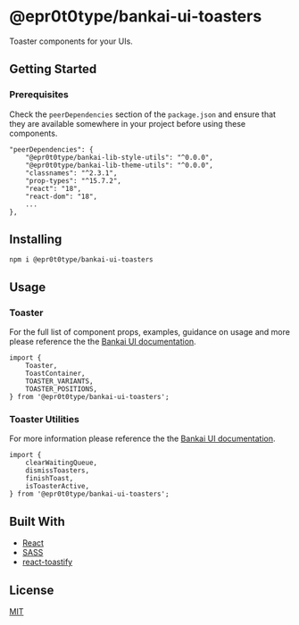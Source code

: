 # @epr0t0type/bankai-ui-toasters
Toaster components for your UIs.

## Getting Started

### Prerequisites
Check the `peerDependencies` section of the `package.json` and ensure that they are available somewhere in your project before using these components.

```
"peerDependencies": {
    "@epr0t0type/bankai-lib-style-utils": "^0.0.0",
    "@epr0t0type/bankai-lib-theme-utils": "^0.0.0",
    "classnames": "^2.3.1",
    "prop-types": "^15.7.2",
    "react": "18",
    "react-dom": "18",
    ...
},
```

## Installing
```
npm i @epr0t0type/bankai-ui-toasters
```

## Usage

### Toaster
For the full list of component props, examples, guidance on usage and more please reference the the [Bankai UI documentation](https://bankai-ui.com/).

```
import { 
    Toaster,
    ToastContainer,
    TOASTER_VARIANTS,
    TOASTER_POSITIONS,
} from '@epr0t0type/bankai-ui-toasters';
```

### Toaster Utilities
For more information please reference the the [Bankai UI documentation](https://bankai-ui.com/).

```
import {
    clearWaitingQueue,
    dismissToasters,
    finishToast,
    isToasterActive,
} from '@epr0t0type/bankai-ui-toasters';
```

## Built With
* [React](https://github.com/facebook/react)
* [SASS](https://github.com/sass/sass)
* [react-toastify](https://github.com/fkhadra/react-toastify)

## License
[MIT](../../../LICENSE)
